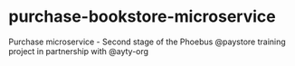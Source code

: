 # purchase-bookstore-microservice
Purchase microservice - Second stage of the Phoebus @paystore training project in partnership with @ayty-org
